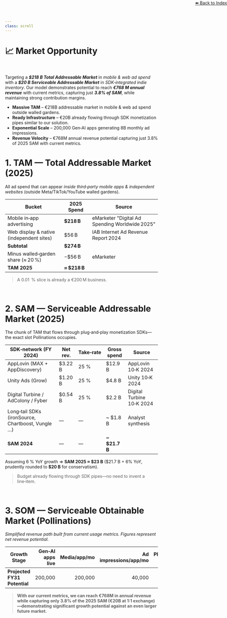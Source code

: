 ```yaml
---
class: scroll
---
```


<div style="text-align: right; position: absolute; top: 0; right: 0;">
<a href="/1">⬅️ Back to Index</a>
</div>

# 📈 **Market Opportunity**

<br>

<div class="bg-purple-100 p-1 pl-6 pr-6 rounded-lg border-l-4 border-purple-500 mb-6">
  <p class="text-purple-800">Targeting a <strong><em>$218 B Total Addressable Market</em></strong> in <em>mobile & web ad spend</em> with a <strong><em>$20 B Serviceable Addressable Market</em></strong> in <em>SDK‑integrated indie inventory</em>. Our model demonstrates potential to reach <strong><em>€768 M annual revenue</em></strong> with current metrics, capturing just <strong><em>3.8% of SAM</em></strong>, while maintaining strong contribution margins.</p>
  
  <ul class="text-purple-800 mt-2">
    <li><strong>Massive TAM</strong> – €218B addressable market in mobile & web ad spend outside walled gardens.</li>
    <li><strong>Ready Infrastructure</strong> – €20B already flowing through SDK monetization pipes similar to our solution.</li>
    <li><strong>Exponential Scale</strong> – 200,000 Gen‑AI apps generating 8B monthly ad impressions.</li>
    <li><strong>Revenue Velocity</strong> – €768M annual revenue potential capturing just 3.8% of 2025 SAM with current metrics.</li>
  </ul>
</div>

# **1. TAM — Total Addressable Market (2025)**

All ad spend that can appear *inside third‑party mobile apps & independent websites* (outside Meta/TikTok/YouTube walled gardens).

| Bucket                                   | 2025 Spend    | Source                                         |
| ---------------------------------------- | ------------- | ---------------------------------------------- |
| Mobile in‑app advertising                | **\$218 B**   | eMarketer "Digital Ad Spending Worldwide 2025" |
| Web display & native (independent sites) | \$56 B        | IAB Internet Ad Revenue Report 2024            |
| **Subtotal**                             | **\$274 B**   |                                                |
| Minus walled‑garden share (≈ 20 %)       | −\$56 B       | eMarketer                                      |
| **TAM 2025**                             | **≈ \$218 B** |                                                |

> A 0.01  % slice is already a €200 M business.

<br>

# **2. SAM — Serviceable Addressable Market (2025)**

The chunk of TAM that flows through plug‑and‑play monetization SDKs—the exact slot Pollinations occupies.

| SDK‑network (FY 2024)                             | Net rev. | Take‑rate | **Gross spend** | Source                    |
| ------------------------------------------------- | -------- | --------- | --------------- | ------------------------- |
| AppLovin (MAX + AppDiscovery)                     | \$3.22 B | 25 %      | \$12.9 B        | AppLovin 10‑K 2024        |
| Unity Ads (Grow)                                  | \$1.20 B | 25 %      | \$4.8 B         | Unity 10‑K 2024           |
| Digital Turbine / AdColony / Fyber                | \$0.54 B | 25 %      | \$2.2 B         | Digital Turbine 10‑K 2024 |
| Long‑tail SDKs (ironSource, Chartboost, Vungle …) | —        | —         | \~ \$1.8 B      | Analyst synthesis         |
| **SAM 2024**                                      | —        | —         | **\~ \$21.7 B** |                           |

Assuming 6 % YoY growth ⇒ **SAM 2025 ≈ \$23 B** (\$21.7 B + 6% YoY, prudently rounded to **\$20 B** for conservatism).

> Budget already flowing through SDK pipes—no need to invent a line‑item.

<br>

# **3. SOM — Serviceable Obtainable Market (Pollinations)**

*Simplified revenue path built from current usage metrics. Figures represent net revenue potential.*

| Growth Stage            | Gen‑AI apps live | Media/app/mo | Ad impressions/app/mo | Platform eCPM | Annual Revenue |
| ----------------------- | ---------------: | -----------: | --------------------: | ------------: | -------------: |
| **Projected FY31 Potential** |          200,000 |      200,000 |               40,000 |           €8  |     €768.0 M   |

> **With our current metrics, we can reach €768M in annual revenue while capturing only 3.8% of the 2025 SAM (€20B at 1:1 exchange)—demonstrating significant growth potential against an even larger future market.**